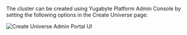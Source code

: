 The cluster can be created using Yugabyte Platform Admin Console by setting the following options in the Create Universe page:

 ![Create Universe Admin Portal UI](/images/explore/tablespaces/geo_distributed_cluster_configuration.png)
